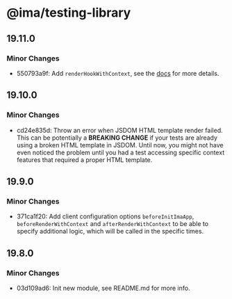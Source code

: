 # @ima/testing-library

## 19.11.0

### Minor Changes

- 550793a9f: Add `renderHookWithContext`, see the [docs](https://imajs.io/basic-features/testing/#renderhookwithcontext) for more details.

## 19.10.0

### Minor Changes

- cd24e835d: Throw an error when JSDOM HTML template render failed. This can be potentially a **BREAKING CHANGE** if your tests are already using a broken HTML template in JSDOM. Until now, you might not have even noticed the problem until you had a test accessing specific context features that required a proper HTML template.

## 19.9.0

### Minor Changes

- 371ca1f20: Add client configuration options `beforeInitImaApp`, `beforeRenderWithContext` and `afterRenderWithContext` to be able to specify additional logic, which will be called in the specific times.

## 19.8.0

### Minor Changes

- 03d109ad6: Init new module, see README.md for more info.
